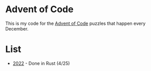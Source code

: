 # Advent of Code

This is my code for the [Advent of Code](https://adventofcode.com/) puzzles that happen every December.

# List
* [2022](https://github.com/SrGesus/AdventofCode/tree/main/AoC2022) - Done in Rust (4/25)
